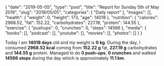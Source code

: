 {
    "date": "2019-05-05",
    "type": "post",
    "title": "Report for Sunday 5th of May 2019",
    "slug": "2019\/05\/05",
    "categories": [
        "Daily report"
    ],
    "images": [],
    "health": {
        "weight": 0,
        "height": 173,
        "age": 14018
    },
    "nutrition": {
        "calories": 2968.52,
        "fat": 152.22,
        "carbohydrates": 227.19,
        "protein": 144.55
    },
    "exercise": {
        "pushups": 0,
        "crunches": 0,
        "steps": 14566
    },
    "media": {
        "books": [],
        "podcast": [],
        "youtube": [],
        "movies": [],
        "photos": []
    }
}

Today I am <strong>14018 days</strong> old and my weight is <strong>0 kg</strong>. During the day, I consumed <strong>2968.52 kcal</strong> coming from <strong>152.22 g</strong> fat, <strong>227.19 g</strong> carbohydrates and <strong>144.55 g</strong> protein. Managed to do <strong>0 push-ups</strong>, <strong>0 crunches</strong> and walked <strong>14566 steps</strong> during the day which is approximately <strong>11.1 km</strong>.